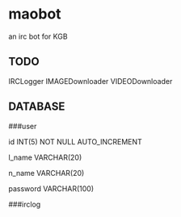 # maobot
an irc bot for KGB

## TODO
IRCLogger
IMAGEDownloader
VIDEODownloader

## DATABASE
###user

  id INT(5) NOT NULL AUTO_INCREMENT
  
  l_name VARCHAR(20)
  
  n_name VARCHAR(20)
  
  password VARCHAR(100)

###irclog
